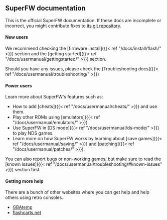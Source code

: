 
## SuperFW documentation

This is the official SuperFW documentation. If these docs are incomplete
or incorrect, you might contribute fixes to [its git repository](https://github.com/davidgfnet/superfw-docs).


#### New users

We recommend checking the [firmware install]({{< ref "/docs/install/flash/" >}})
section and the [getting started]({{< ref "/docs/usermanual/gettingstarted/" >}}) section.

Should you have any issues, please check the [Troubleshooting docs]({{< ref "/docs/usermanual/troubleshooting/" >}})

#### Power users

Learn more about SuperFW's features such as:

  - How to add [cheats]({{< ref "/docs/usermanual/cheats/" >}}) and use them.
  - Play other ROMs using [emulators]({{< ref "/docs/usermanual/emulators/" >}}).
  - Use SuperFW in [DS mode]({{< ref "/docs/usermanual/ds-mode/" >}}) to play NDS games.
  - Learn more on how SuperFW works by learning about [save games]({{< ref "/docs/usermanual/saving/" >}})
    and [patching]({{< ref "/docs/usermanual/patches/" >}}).

You can also report bugs or non-working games, but make sure to read the
[known issues]({{< ref "/docs/usermanual/troubleshooting/#known-issues" >}}) section first.

#### Getting more help

There are a bunch of other websites where you can get help and help others using retro consoles.

 - [GBAtemp](https://gbatemp.net/forums/nintendo-gba.339/)
 - [flashcarts.net](https://www.flashcarts.net/)



